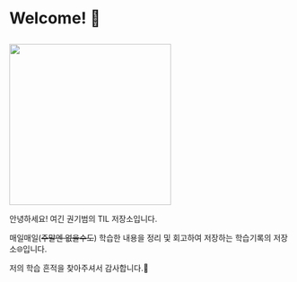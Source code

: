 # Welcome! 👋

<img style="width: 30vw; margin-top: 1vw;" src="https://media1.tenor.com/m/0hjOGLFaQa0AAAAd/lofi-girl-lofi.gif">

안녕하세요! 여긴 권기범의 TIL 저장소입니다.

매일매일(~~주말엔 없을수도~~) 학습한 내용을 정리 및 회고하여 저장하는 학습기록의 저장소🌐입니다.

저의 학습 흔적을 찾아주셔서 감사합니다.🙏
